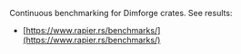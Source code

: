 Continuous benchmarking for Dimforge crates. See results:
- [https://www.rapier.rs/benchmarks/](https://www.rapier.rs/benchmarks/)